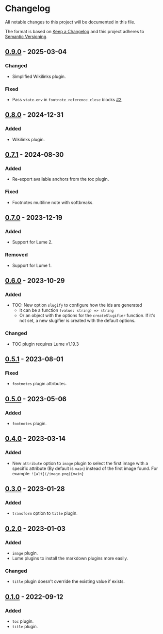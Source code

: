 <!-- deno-fmt-ignore-file -->

# Changelog
All notable changes to this project will be documented in this file.

The format is based on [Keep a Changelog](http://keepachangelog.com/) and this
project adheres to [Semantic Versioning](http://semver.org/).

## [0.9.0] - 2025-03-04
### Changed
- Simplified Wikilinks plugin.

### Fixed
- Pass `state.env` in `footnote_reference_close` blocks [#2]

## [0.8.0] - 2024-12-31
### Added
- Wikilinks plugin.

## [0.7.1] - 2024-08-30
### Added
- Re-export available anchors from the toc plugin.

### Fixed
- Footnotes multiline note with softbreaks.

## [0.7.0] - 2023-12-19
### Added
- Support for Lume 2.

### Removed
- Support for Lume 1.

## [0.6.0] - 2023-10-29
### Added
- TOC: New option `slugify` to configure how the ids are generated
  - It can be a function `(value: string) => string`
  - Or an object with the options for the `createSlugifier` function.
  If it's not set, a new slugifier is created with the default options.

### Changed
- TOC plugin requires Lume v1.19.3

## [0.5.1] - 2023-08-01
### Fixed
- `footnotes` plugin attributes.

## [0.5.0] - 2023-05-06
### Added
- `footnotes` plugin.

## [0.4.0] - 2023-03-14
### Added
- New `attribute` option to `image` plugin to select the first image
  with a specific attribute (By default is `main`) instead of the first image found.
  For example: `![alt](/image.png){main}`

## [0.3.0] - 2023-01-28
### Added
- `transform` option to `title` plugin.

## [0.2.0] - 2023-01-03
### Added
- `image` plugin.
- Lume plugins to install the markdown plugins more easily.

### Changed
- `title` plugin doesn't override the existing value if exists.

## [0.1.0] - 2022-09-12
### Added
- `toc` plugin.
- `title` plugin.

[#2]: https://github.com/lumeland/markdown-plugins/issues/2

[0.9.0]: https://github.com/lumeland/markdown-plugins/compare/v0.8.0...v0.9.0
[0.8.0]: https://github.com/lumeland/markdown-plugins/compare/v0.7.1...v0.8.0
[0.7.1]: https://github.com/lumeland/markdown-plugins/compare/v0.7.0...v0.7.1
[0.7.0]: https://github.com/lumeland/markdown-plugins/compare/v0.6.0...v0.7.0
[0.6.0]: https://github.com/lumeland/markdown-plugins/compare/v0.5.1...v0.6.0
[0.5.1]: https://github.com/lumeland/markdown-plugins/compare/v0.5.0...v0.5.1
[0.5.0]: https://github.com/lumeland/markdown-plugins/compare/v0.4.0...v0.5.0
[0.4.0]: https://github.com/lumeland/markdown-plugins/compare/v0.3.0...v0.4.0
[0.3.0]: https://github.com/lumeland/markdown-plugins/compare/v0.2.0...v0.3.0
[0.2.0]: https://github.com/lumeland/markdown-plugins/compare/v0.1.0...v0.2.0
[0.1.0]: https://github.com/lumeland/markdown-plugins/releases/tag/v0.1.0
